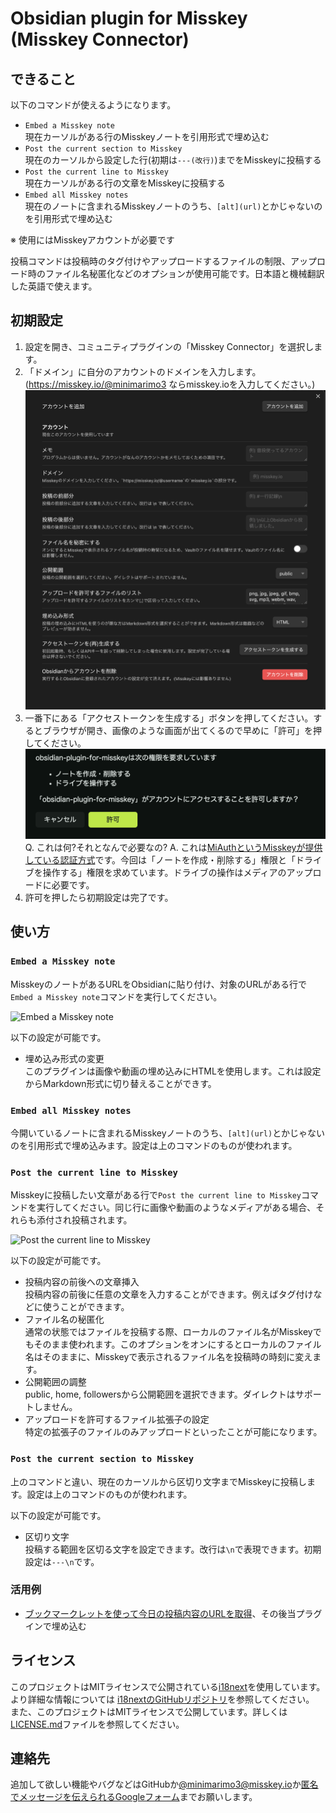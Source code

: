 # Obsidian plugin for Misskey (Misskey Connector)

## できること

以下のコマンドが使えるようになります。
- `Embed a Misskey note`  
	現在カーソルがある行のMisskeyノートを引用形式で埋め込む
- `Post the current section to Misskey`  
	現在のカーソルから設定した行(初期は`---(改行)`)までをMisskeyに投稿する
- `Post the current line to Misskey`  
    現在カーソルがある行の文章をMisskeyに投稿する
- `Embed all Misskey notes`  
	現在のノートに含まれるMisskeyノートのうち、`[alt](url)`とかじゃないのを引用形式で埋め込む
 
※ 使用にはMisskeyアカウントが必要です

投稿コマンドは投稿時のタグ付けやアップロードするファイルの制限、アップロード時のファイル名秘匿化などのオプションが使用可能です。日本語と機械翻訳した英語で使えます。

## 初期設定

1. 設定を開き、コミュニティプラグインの「Misskey Connector」を選択します。
2. 「ドメイン」に自分のアカウントのドメインを入力します。(<https://misskey.io/@minimarimo3> ならmisskey.ioを入力してください。)
![初期設定画面](./設定画面.png)
3. 一番下にある「アクセストークンを生成する」ボタンを押してください。するとブラウザが開き、画像のような画面が出てくるので早めに「許可」を押してください。
![MiAuthによる認証](./MiAuth.png)
Q. これは何?それとなんで必要なの? A. これは[MiAuthというMisskeyが提供している認証方式](https://misskey-hub.net/ja/docs/for-developers/api/token/miauth/)です。今回は「ノートを作成・削除する」権限と「ドライブを操作する」権限を求めています。ドライブの操作はメディアのアップロードに必要です。
4. 許可を押したら初期設定は完了です。

## 使い方

### `Embed a Misskey note`

MisskeyのノートがあるURLをObsidianに貼り付け、対象のURLがある行で`Embed a Misskey note`コマンドを実行してください。

![Embed a Misskey note](./Embed%20a%20Misskey%20note.gif)

以下の設定が可能です。

- 埋め込み形式の変更  
  このプラグインは画像や動画の埋め込みにHTMLを使用します。これは設定からMarkdown形式に切り替えることができす。

### `Embed all Misskey notes`

今開いているノートに含まれるMisskeyノートのうち、`[alt](url)`とかじゃないのを引用形式で埋め込みます。設定は上のコマンドのものが使われます。

### `Post the current line to Misskey`

Misskeyに投稿したい文章がある行で`Post the current line to Misskey`コマンドを実行してください。同じ行に画像や動画のようなメディアがある場合、それらも添付され投稿されます。

![Post the current line to Misskey](./Post%20the%20current%20line%20to%20Misskey.gif)

以下の設定が可能です。

- 投稿内容の前後への文章挿入  
  投稿内容の前後に任意の文章を入力することができます。例えばタグ付けなどに使うことができます。
- ファイル名の秘匿化  
  通常の状態ではファイルを投稿する際、ローカルのファイル名がMisskeyでもそのまま使われます。このオプションをオンにするとローカルのファイル名はそのままに、Misskeyで表示されるファイル名を投稿時の時刻に変えます。
- 公開範囲の調整  
  public, home, followersから公開範囲を選択できます。ダイレクトはサポートしません。
- アップロードを許可するファイル拡張子の設定  
  特定の拡張子のファイルのみアップロードといったことが可能になります。

### `Post the current section to Misskey`

上のコマンドと違い、現在のカーソルから区切り文字までMisskeyに投稿します。設定は上のコマンドのものが使われます。

以下の設定が可能です。

- 区切り文字  
   投稿する範囲を区切る文字を設定できます。改行は`\n`で表現できます。初期設定は`---\n`です。

### 活用例

- [ブックマークレットを使って今日の投稿内容のURLを取得](https://blog.minimarimo3.jp/%E4%BB%8A%E6%97%A5Misskey%E3%81%AB%E6%8A%95%E7%A8%BF%E3%81%97%E3%81%9F%E3%83%8E%E3%83%BC%E3%83%88%E3%81%AEURL%E3%82%92%E5%8F%96%E5%BE%97%E3%81%99%E3%82%8B%E3%83%96%E3%83%83%E3%82%AF%E3%83%9E%E3%83%BC%E3%82%AF%E3%83%AC%E3%83%83%E3%83%88)、その後当プラグインで埋め込む

## ライセンス

このプロジェクトはMITライセンスで公開されている[i18next](https://www.i18next.com)を使用しています。より詳細な情報については [i18nextのGitHubリポジトリ](https://github.com/i18next/i18next)を参照してください。
また、このプロジェクトはMITライセンスで公開しています。詳しくは[LICENSE.md](../../LICENSE)ファイルを参照してください。

## 連絡先

追加して欲しい機能やバグなどはGitHubか[@minimarimo3@misskey.io](https://misskey.io/@minimarimo3)か[匿名でメッセージを伝えられるGoogleフォーム](https://forms.gle/K4EecLTgpERZRrbq5)までお願いします。
